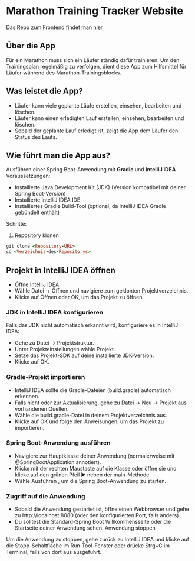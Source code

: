 # Marathon Training Tracker Website
Das Repo zum Frontend findet man [hier](https://github.com/mesyamaureen/marathon-tracker-frontend)

## Über die App
Für ein Marathon muss sich ein Läufer ständig dafür trainieren. Um den Trainingsplan regelmäßig zu verfolgen, dient diese App zum Hilfsmittel für Läufer während des Marathon-Trainingsblocks. 

## Was leistet die App?
- Läufer kann viele geplante Läufe erstellen, einsehen, bearbeiten und löschen.
- Läufer kann einen erledigten Lauf erstellen, einsehen, bearbeiten und löschen.
- Sobald der geplante Lauf erledigt ist, zeigt die App dem Läufer den Status des Laufs.

## Wie führt man die App aus?

Ausführen einer Spring Boot-Anwendung mit **Gradle** und **IntelliJ IDEA**
Voraussetzungen:
- Installierte Java Development Kit (JDK) (Version kompatibel mit deiner Spring Boot-Version)
- Installierte IntelliJ IDEA IDE
- Installiertes Gradle Build-Tool (optional, da IntelliJ IDEA Gradle gebündelt enthält)
  
Schritte:
1. Repository klonen
```ruby
git clone <Repository-URL>
cd <Verzeichnis-des-Repositorys>
```

## Projekt in IntelliJ IDEA öffnen

- Öffne IntelliJ IDEA.
- Wähle Datei -> Öffnen und navigiere zum geklonten Projektverzeichnis.
- Klicke auf Öffnen oder OK, um das Projekt zu öffnen.
  
### JDK in IntelliJ IDEA konfigurieren

Falls das JDK nicht automatisch erkannt wird, konfiguriere es in IntelliJ IDEA:
- Gehe zu Datei -> Projektstruktur.
- Unter Projekteinstellungen wähle Projekt.
- Setze das Projekt-SDK auf deine installierte JDK-Version.
- Klicke auf OK.
  
### Gradle-Projekt importieren
- IntelliJ IDEA sollte die Gradle-Dateien (build.gradle) automatisch erkennen.
- Falls nicht oder zur Aktualisierung, gehe zu Datei -> Neu -> Projekt aus vorhandenen Quellen.
- Wähle die build.gradle-Datei in deinem Projektverzeichnis aus.
- Klicke auf OK und folge den Anweisungen, um das Projekt zu importieren.

### Spring Boot-Anwendung ausführen
- Navigiere zur Hauptklasse deiner Anwendung (normalerweise mit @SpringBootApplication annotiert).
- Klicke mit der rechten Maustaste auf die Klasse oder öffne sie und klicke auf den grünen Pfeil ▶️ neben der main-Methode.
- Wähle Ausführen <DeineHauptklasse>, um die Spring Boot-Anwendung zu starten.

### Zugriff auf die Anwendung

- Sobald die Anwendung gestartet ist, öffne einen Webbrowser und gehe zu http://localhost:8080 (oder den konfigurierten Port, falls anders).
- Du solltest die Standard-Spring Boot Willkommensseite oder die Startseite deiner Anwendung sehen.
Anwendung stoppen

Um die Anwendung zu stoppen, gehe zurück zu IntelliJ IDEA und klicke auf die Stopp-Schaltfläche im Run-Tool-Fenster oder drücke Strg+C im Terminal, falls von dort aus ausgeführt.

